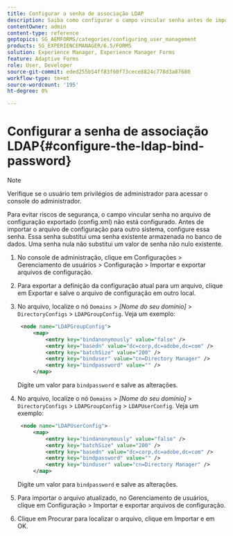 ```yaml
---
title: Configurar a senha de associação LDAP
description: Saiba como configurar o campo vincular senha antes de importar o arquivo de configuração para outro sistema.
contentOwner: admin
content-type: reference
geptopics: SG_AEMFORMS/categories/configuring_user_management
products: SG_EXPERIENCEMANAGER/6.5/FORMS
solution: Experience Manager, Experience Manager Forms
feature: Adaptive Forms
role: User, Developer
source-git-commit: eded255b54ff83f60f73cece8824c778d3a87680
workflow-type: tm+mt
source-wordcount: '195'
ht-degree: 0%

---
```


# Configurar a senha de associação LDAP{#configure-the-ldap-bind-password}

>[!NOTE]
> 
> Verifique se o usuário tem privilégios de administrador para acessar o console do administrador.

Para evitar riscos de segurança, o campo vincular senha no arquivo de configuração exportado (config.xml) não está configurado. Antes de importar o arquivo de configuração para outro sistema, configure essa senha. Essa senha substitui uma senha existente armazenada no banco de dados. Uma senha nula não substitui um valor de senha não nulo existente.

1. No console de administração, clique em Configurações > Gerenciamento de usuários > Configuração > Importar e exportar arquivos de configuração.
1. Para exportar a definição da configuração atual para um arquivo, clique em Exportar e salve o arquivo de configuração em outro local.
1. No arquivo, localize o nó `Domains` > *[Nome do seu domínio]* > `DirectoryConfigs` > `LDAPGroupConfig`. Veja um exemplo:

   ```xml
    <node name="LDAPGroupConfig">
        <map>
            <entry key="bindanonymously" value="false" />
            <entry key="basedn" value="dc=corp,dc=adobe,dc=com" />
            <entry key="batchSize" value="200" />
            <entry key="binduser" value="cn=Directory Manager" />
            <entry key="bindpassword" value="" />
        </map>
   ```

   Digite um valor para `bindpassword` e salve as alterações.

1. No arquivo, localize o nó `Domains` > *[Nome do seu domínio]* > `DirectoryConfigs` > `LDAPGroupConfig` > `LDAPUserConfig`. Veja um exemplo:

   ```xml
    <node name="LDAPUserConfig">
        <map>
            <entry key="bindanonymously" value="false" />
            <entry key="batchSize" value="200" />
            <entry key="basedn" value="dc=corp,dc=adobe,dc=com" />
            <entry key="bindpassword" value="" />
            <entry key="binduser" value="cn=Directory Manager" />
        </map>
   ```

   Digite um valor para `bindpassword` e salve as alterações.

1. Para importar o arquivo atualizado, no Gerenciamento de usuários, clique em Configuração > Importar e exportar arquivos de configuração.
1. Clique em Procurar para localizar o arquivo, clique em Importar e em OK.
